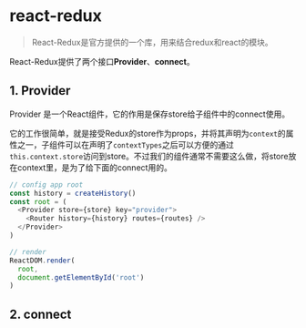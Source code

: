 # react-redux

> React-Redux是官方提供的一个库，用来结合redux和react的模块。


React-Redux提供了两个接口**Provider**、**connect**。

## 1. Provider

Provider 是一个React组件，它的作用是保存store给子组件中的connect使用。

它的工作很简单，就是接受Redux的store作为props，并将其声明为`context`的属性之一，子组件可以在声明了`contextTypes`之后可以方便的通过`this.context.store`访问到store。不过我们的组件通常不需要这么做，将store放在context里，是为了给下面的connect用的。


```javascript
// config app root
const history = createHistory()
const root = (
  <Provider store={store} key="provider">
    <Router history={history} routes={routes} />
  </Provider>
)

// render
ReactDOM.render(
  root,
  document.getElementById('root')
)
```

## 2. connect



